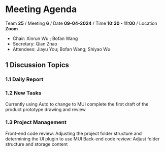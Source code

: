 # Meeting Agenda

Team **25** / Meeting **6** / Date **09-04-2024** / Time **10:30 - 11:00** / Location **Zoom**

- Chair: Xinrun Wu ;  Bofan Wang
- Secretary: Qian Zhao
- Attendees: Jiayu You; Bofan Wang; Shiyao Wu

## 1 Discussion Topics

### 1.1 Daily Report

### 1.2 New Tasks
 
Currently using Autd to change to MUI 
complete the first draft of the product prototype drawing and review

### 1.3 Project Management

Front-end code review:
Adjusting the project folder structure and determining the UI plugin to use MUI
Back-end code review:
Adjust folder structure and storage content

 



